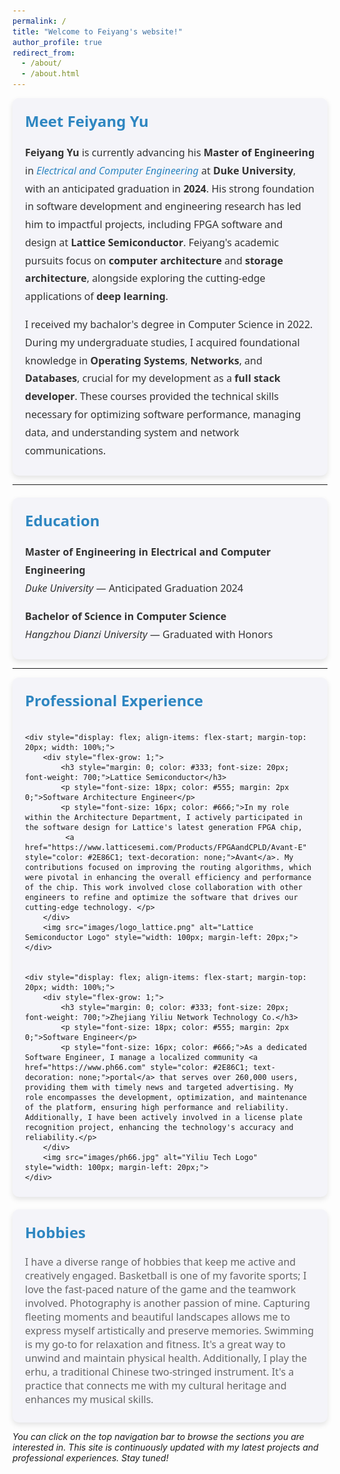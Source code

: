```yaml
---
permalink: /
title: "Welcome to Feiyang's website!"
author_profile: true
redirect_from: 
  - /about/
  - /about.html
---
```


<div style="font-family: 'Segoe UI', Tahoma, Geneva, Verdana, sans-serif; background-color: #f4f4f9; padding: 10px 20px; border-radius: 10px; box-shadow: 0 4px 8px rgba(0,0,0,0.1);">
    <h2 style="color: #2E86C1; font-size: 24px; font-weight: 600; margin-top: 10px;">Meet Feiyang Yu</h2>
    <p style="font-size: 16px; line-height: 1.8; color: #333;">
        <strong style="color: #333; font-weight: 700;">Feiyang Yu</strong> is currently advancing his <strong style="font-weight: 700;">Master of Engineering</strong> in <em style="color: #2E86C1;">Electrical and Computer Engineering</em> at <strong>Duke University</strong>, with an anticipated graduation in <strong>2024</strong>. His strong foundation in software development and engineering research has led him to impactful projects, including FPGA software and design at <strong>Lattice Semiconductor</strong>. Feiyang's academic pursuits focus on <strong>computer architecture</strong> and <strong>storage architecture</strong>, alongside exploring the cutting-edge applications of <strong>deep learning</strong>.
    </p>
    <p style="font-size: 16px; line-height: 1.8; color: #333;">
        I received my bachalor's degree in Computer Science in 2022. During my undergraduate studies, I acquired foundational knowledge in <strong>Operating Systems</strong>, <strong>Networks</strong>, and <strong>Databases</strong>, crucial for my development as a <strong>full stack developer</strong>. These courses provided the technical skills necessary for optimizing software performance, managing data, and understanding system and network communications.
    </p>
</div>

<hr>

<div style="font-family: 'Segoe UI', Tahoma, Geneva, Verdana, sans-serif; background-color: #f4f4f9; padding: 10px 20px; border-radius: 10px; box-shadow: 0 4px 8px rgba(0,0,0,0.1); margin-top: 20px;">
    <h2 style="color: #2E86C1; font-size: 24px; font-weight: 600; margin-top: 10px;">Education</h2>
    <p style="font-size: 16px; line-height: 1.8; color: #333;">
        <strong>Master of Engineering in Electrical and Computer Engineering</strong><br>
        <em>Duke University</em> — Anticipated Graduation 2024
    </p>
    <p style="font-size: 16px; line-height: 1.8; color: #333;">
        <strong>Bachelor of Science in Computer Science</strong><br>
        <em>Hangzhou Dianzi University</em> — Graduated with Honors
    </p>
</div>

<hr>

<div style="font-family: 'Segoe UI', Tahoma, Geneva, Verdana, sans-serif; background-color: #f4f4f9; padding: 10px 20px; border-radius: 10px; box-shadow: 0 4px 8px rgba(0,0,0,0.1); display: flex; flex-direction: column; align-items: flex-start;">
    <h2 style="color: #2E86C1; font-size: 24px; font-weight: 600; margin-top: 10px;">Professional Experience</h2>

    <div style="display: flex; align-items: flex-start; margin-top: 20px; width: 100%;">
        <div style="flex-grow: 1;">
            <h3 style="margin: 0; color: #333; font-size: 20px; font-weight: 700;">Lattice Semiconductor</h3>
            <p style="font-size: 18px; color: #555; margin: 2px 0;">Software Architecture Engineer</p>
            <p style="font-size: 16px; color: #666;">In my role within the Architecture Department, I actively participated in the software design for Lattice's latest generation FPGA chip,
             <a href="https://www.latticesemi.com/Products/FPGAandCPLD/Avant-E" style="color: #2E86C1; text-decoration: none;">Avant</a>. My contributions focused on improving the routing algorithms, which were pivotal in enhancing the overall efficiency and performance of the chip. This work involved close collaboration with other engineers to refine and optimize the software that drives our cutting-edge technology. </p>
        </div>
        <img src="images/logo_lattice.png" alt="Lattice Semiconductor Logo" style="width: 100px; margin-left: 20px;">
    </div>


    <div style="display: flex; align-items: flex-start; margin-top: 20px; width: 100%;">
        <div style="flex-grow: 1;">
            <h3 style="margin: 0; color: #333; font-size: 20px; font-weight: 700;">Zhejiang Yiliu Network Technology Co.</h3>
            <p style="font-size: 18px; color: #555; margin: 2px 0;">Software Engineer</p>
            <p style="font-size: 16px; color: #666;">As a dedicated Software Engineer, I manage a localized community <a href="https://www.ph66.com" style="color: #2E86C1; text-decoration: none;">portal</a> that serves over 260,000 users, providing them with timely news and targeted advertising. My role encompasses the development, optimization, and maintenance of the platform, ensuring high performance and reliability. Additionally, I have been actively involved in a license plate recognition project, enhancing the technology's accuracy and reliability.</p>
        </div>
        <img src="images/ph66.jpg" alt="Yiliu Tech Logo" style="width: 100px; margin-left: 20px;">
    </div>
</div>

<div style="font-family: 'Segoe UI', Tahoma, Geneva, Verdana, sans-serif; background-color: #f4f4f9; padding: 10px 20px; border-radius: 10px; box-shadow: 0 4px 8px rgba(0,0,0,0.1); margin-top: 20px;">
    <h2 style="color: #2E86C1; font-size: 24px; font-weight: 600; margin-top: 10px;">Hobbies</h2>
    <p style="font-size: 16px; color: #666;"> I have a diverse range of hobbies that keep me active and creatively engaged. Basketball is one of my favorite sports; I love the fast-paced nature of the game and the teamwork involved. Photography is another passion of mine. Capturing fleeting moments and beautiful landscapes allows me to express myself artistically and preserve memories. Swimming is my go-to for relaxation and fitness. It's a great way to unwind and maintain physical health. Additionally, I play the erhu, a traditional Chinese two-stringed instrument. It's a practice that connects me with my cultural heritage and enhances my musical skills.
    </p>
</div>


*You can click on the top navigation bar to browse the sections you are interested in. This site is continuously updated with my latest projects and professional experiences. Stay tuned!*
